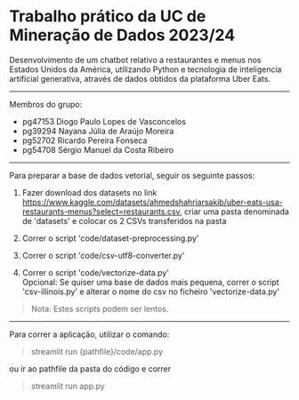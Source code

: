 # Trabalho prático da UC de Mineração de Dados 2023/24

Desenvolvimento de um chatbot relativo a restaurantes e menus nos Estados Unidos da América, utilizando Python e tecnologia de inteligencia artificial generativa, através de dados obtidos da plataforma Uber Eats.

---

Membros do grupo:
- pg47153 Diogo Paulo Lopes de Vasconcelos
- pg39294 Nayana Júlia de Araújo Moreira
- pg52702 Ricardo Pereira Fonseca
- pg54708 Sérgio Manuel da Costa Ribeiro

---

Para preparar a base de dados vetorial, seguir os seguinte passos:

1. Fazer download dos datasets no link https://www.kaggle.com/datasets/ahmedshahriarsakib/uber-eats-usa-restaurants-menus?select=restaurants.csv, criar uma pasta denominada de 'datasets' e colocar os 2 CSVs transferidos na pasta

2. Correr o script 'code/dataset-preprocessing.py'

3. Correr o script 'code/csv-utf8-converter.py'

4. Correr o script 'code/vectorize-data.py' \
Opcional: Se quiser uma base de dados mais pequena, correr o script 'csv-illinois.py' e alterar o nome do csv no ficheiro 'vectorize-data.py'

> Nota: Estes scripts podem ser lentos.

---

Para correr a aplicação, utilizar o comando:

> streamlit run {pathfile}/code/app.py 

ou ir ao pathfile da pasta do código e correr

> streamlit run app.py 